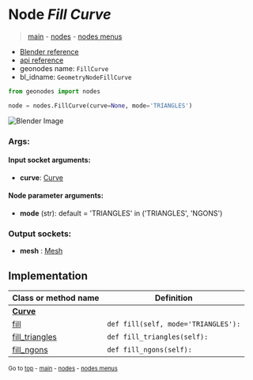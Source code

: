 # Node *Fill Curve*

> [main](../index.md) - [nodes](nodes.md) - [nodes menus](nodes_menus.md)

- [Blender reference](https://docs.blender.org/manual/en/latest/modeling/geometry_nodes/curve/fill_curve.html)
- [api reference](https://docs.blender.org/api/current/bpy.types.GeometryNodeFillCurve.html)
- geonodes name: `FillCurve`
- bl_idname: `GeometryNodeFillCurve`

```python
from geonodes import nodes

node = nodes.FillCurve(curve=None, mode='TRIANGLES')
```

![Blender Image](https://docs.blender.org/manual/en/latest/_images/node-types_GeometryNodeFillCurve.webp)

### Args:

#### Input socket arguments:

- **curve**: [Curve](Curve.md)

#### Node parameter arguments:

- **mode** (str): default = 'TRIANGLES' in ('TRIANGLES', 'NGONS')

### Output sockets:

- **mesh** : [Mesh](Mesh.md)

## Implementation

| Class or method name | Definition |
|----------------------|------------|
| **[Curve](Curve.md)** |
| [fill](Curve.md#fill) | `def fill(self, mode='TRIANGLES'):` |
| [fill_triangles](Curve.md#fill_triangles) | `def fill_triangles(self):` |
| [fill_ngons](Curve.md#fill_ngons) | `def fill_ngons(self):` |

<sub>Go to [top](#node-Fill-Curve) - [main](../index.md) - [nodes](nodes.md) - [nodes menus](nodes_menus.md)</sub>

